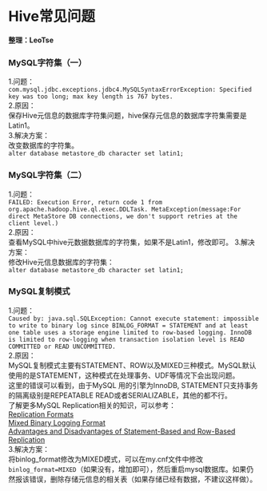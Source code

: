 # Hive常见问题
__整理：LeoTse__

### MySQL字符集（一）
1.问题：  
`com.mysql.jdbc.exceptions.jdbc4.MySQLSyntaxErrorException: Specified key was too long; max key length is 767 bytes.`   
2.原因：  
保存Hive元信息的数据库字符集问题，hive保存元信息的数据库字符集需要是Latin1。  
3.解决方案：  
改变数据库的字符集。  
`alter database metastore_db character set latin1;`

### MySQL字符集（二）
1.问题：  
`FAILED: Execution Error, return code 1 from org.apache.hadoop.hive.ql.exec.DDLTask. MetaException(message:For direct MetaStore DB connections, we don't support retries at the client level.)`  
2.原因：  
查看MySQL中hive元数据数据库的字符集，如果不是Latin1，修改即可。
3.解决方案：  
修改Hive元信息数据库的字符集：  
`alter database metastore_db character set latin1;`

### MySQL复制模式
1.问题：  
`Caused by: java.sql.SQLException: Cannot execute statement: impossible to write to binary log since BINLOG_FORMAT = STATEMENT and at least one table uses a storage engine limited to row-based logging. InnoDB is limited to row-logging when transaction isolation level is READ COMMITTED or READ UNCOMMITTED.`    
2.原因：  
MySQL复制模式主要有STATEMENT、ROW以及MIXED三种模式。MySQL默认使用的是STATEMENT，这种模式在处理事务、UDF等情况下会出现问题。  
这里的错误可以看到，由于MySQL 用的引擎为InnoDB, STATEMENT只支持事务的隔离级别是REPEATABLE READ或者SERIALIZABLE，其他的都不行。  
了解更多MySQL Replication相关的知识，可以参考：  
[Replication Formats](http://dev.mysql.com/doc/refman/5.7/en/replication-formats.html)   
[Mixed Binary Logging Format](http://dev.mysql.com/doc/refman/5.7/en/binary-log-mixed.html)   
[Advantages and Disadvantages of Statement-Based and Row-Based Replication](http://dev.mysql.com/doc/refman/5.7/en/replication-sbr-rbr.html)    
3.解决方案：  
将binlog_format修改为MIXED模式，可以在my.cnf文件中修改`binlog_format=MIXED`（如果没有，增加即可），然后重启mysql数据库。如果仍然报该错误，删除存储元信息的相关表（如果存储已经有数据，不建议这样做）。